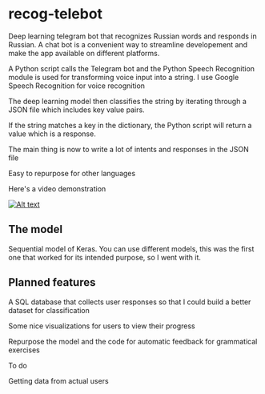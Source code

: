 # recog-telebot
Deep learning telegram bot that recognizes Russian words and responds in Russian. A chat bot is a convenient way to streamline developement and make the app available on different platforms. 

A Python script calls the Telegram bot and the Python Speech Recognition module is used for transforming voice input into a string. I use Google Speech Recognition for voice recognition

The deep learning model then classifies the string by iterating through a JSON file which includes key value pairs. 

If the string matches a key in the dictionary, the Python script will return a value which is a response.

The main thing is now to write a lot of intents and responses in the JSON file

Easy to repurpose for other languages

Here's a video demonstration

[![Alt text](https://img.youtube.com/vi/Zgl9s_vVMBE/0.jpg)](https://www.youtube.com/watch?v=Zgl9s_vVMBE)

The model
-
Sequential model of Keras. You can use different models, this was the first one that worked for its intended purpose, so I went with it. 

Planned features
-
A SQL database that collects user responses so that I could build a better dataset for classification

Some nice visualizations for users to view their progress

Repurpose the model and the code for automatic feedback for grammatical exercises 

To do

Getting data from actual users 
